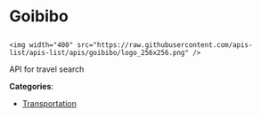 # Goibibo<p align="center">
    <img width="400" src="https://raw.githubusercontent.com/apis-list/apis-list/apis/goibibo/logo_256x256.png" />
</p>

API for travel search

**Categories**:

- [Transportation](https://github/apis-list/apis-list#transportation)





